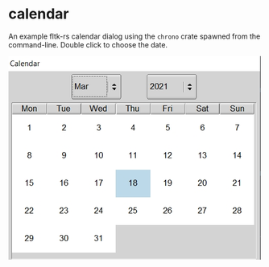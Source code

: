 # calendar

An example fltk-rs calendar dialog using the `chrono` crate spawned from the command-line. Double click to choose the date.

![alt_test](assets/ex.jpg)
